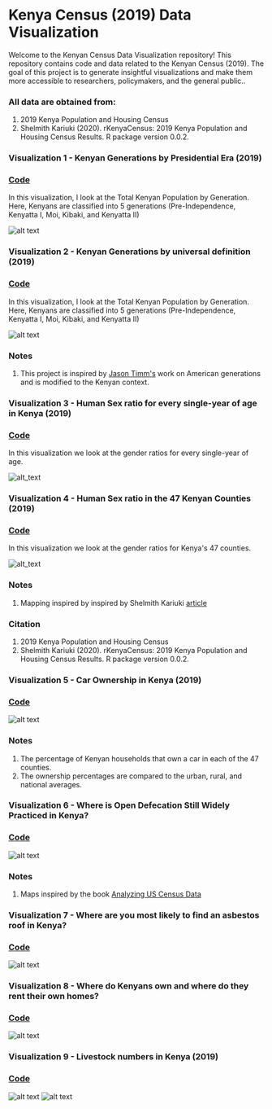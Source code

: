 # Kenya Census (2019) Data Visualization

Welcome to the Kenyan Census Data Visualization repository! 
This repository contains code and data related to the Kenyan Census (2019).
The goal of this project is to generate insightful visualizations and make them more accessible to researchers, policymakers, and the general public..

### All data are obtained from:
1) 2019 Kenya Population and Housing Census
2) Shelmith Kariuki (2020). rKenyaCensus: 2019 Kenya Population and Housing Census Results. R package version 0.0.2.

### Visualization 1 - Kenyan Generations by Presidential Era (2019)
### [Code](https://github.com/wokech/kenya_census_2019_insights/blob/main/R_scripts/pop_gen_scripts/knbs_pop_generation_2019.R)
In this visualization, I look at the Total Kenyan Population by Generation. 
Here, Kenyans are classified into 5 generations (Pre-Independence, Kenyatta I, Moi, Kibaki, and Kenyatta II)

![alt text](https://github.com/wokech/kenya_census_2019_insights/blob/main/images/knbs_pop_generation_2019/knbs_pop_generation_2019_3.png)

### Visualization 2 - Kenyan Generations by universal definition (2019)
### [Code](https://github.com/wokech/kenya_census_2019_insights/blob/main/R_scripts/pop_gen_scripts/knbs_pop_generation_2019_v2.R)
In this visualization, I look at the Total Kenyan Population by Generation. 
Here, Kenyans are classified into 5 generations (Pre-Independence, Kenyatta I, Moi, Kibaki, and Kenyatta II)

![alt text](https://github.com/wokech/kenya_census_2019_insights/blob/main/images/knbs_pop_generation_2019/knbs_pop_generation_2019_3_v2.png)

### Notes
1) This project is inspired by [Jason Timm's](https://jtimm.net/posts/seven-generations/) work on American generations and is modified to the Kenyan context. 

### Visualization 3 - Human Sex ratio for every single-year of age in Kenya (2019)
### [Code](https://github.com/wokech/kenya_census_2019_insights/blob/main/R_scripts/sex_census_scripts/national_sex_census.R)
In this visualization we look at the gender ratios for every single-year of age.

![alt_text](https://github.com/wokech/kenya_census_2019_insights/blob/main/images/national_sex_census/age_sex_ratio_2.png)

### Visualization 4 - Human Sex ratio in the 47 Kenyan Counties (2019)
### [Code](https://github.com/wokech/kenya_census_2019_insights/blob/main/R_scripts/sex_census_scripts/county_sex_census.R)
In this visualization we look at the gender ratios for Kenya's 47 counties.

![alt_text](https://github.com/wokech/kenya_census_2019_insights/blob/main/images/county_sex_census/barplot_map.png)

### Notes
1) Mapping inspired by inspired by Shelmith Kariuki [article](https://shelkariuki.netlify.app/post/firstmap/)

### Citation
1) 2019 Kenya Population and Housing Census
2) Shelmith Kariuki (2020). rKenyaCensus: 2019 Kenya Population and Housing Census Results. R package version 0.0.2.

### Visualization 5 - Car Ownership in Kenya (2019)

### [Code](https://github.com/wokech/kenya_census_2019_insights/blob/main/R_scripts/car_ownership.R)

![alt text](https://github.com/wokech/kenya_census_2019_insights/blob/main/images/car_ownership/car_ownership_1.png)

### Notes
1) The percentage of Kenyan households that own a car in each of the 47 counties. 
2) The ownership percentages are compared to the urban, rural, and national averages.

### Visualization 6 - Where is Open Defecation Still Widely Practiced in Kenya?

### [Code](https://github.com/wokech/kenya_census_2019_insights/blob/main/R_scripts/open_defecation.R)

![alt text](https://github.com/wokech/kenya_census_2019_insights/blob/main/images/human_waste/open_def_1.png)

### Notes
1) Maps inspired by the book [Analyzing US Census Data](https://walker-data.com/census-r/working-with-census-data-outside-the-united-states.html)

### Visualization 7  - Where are you most likely to find an asbestos roof in Kenya?

### [Code](https://github.com/wokech/kenya_census_2019_insights/blob/main/R_scripts/building_scripts/building_materials_kenya_roof_asbestos_county.R)

![alt text](https://github.com/wokech/kenya_census_2019_insights/blob/main/images/building_materials_kenya_asbestos_county/all_counties_asbestos_barplot_map.png)

### Visualization 8  - Where do Kenyans own and where do they rent their own homes?

### [Code](https://github.com/wokech/kenya_census_2019_insights/blob/main/R_scripts/home_trends_scripts/home_trends_kenya_national.R)

![alt text](https://github.com/wokech/kenya_census_2019_insights/blob/main/images/homes_national/rur_urb_stacked.png)

### Visualization 9  - Livestock numbers in Kenya (2019)

### [Code](https://github.com/wokech/kenya_census_2019_insights/blob/main/R_scripts/livestock_scripts/livestock_kenya_national.R)

![alt text](https://github.com/wokech/kenya_census_2019_insights/blob/main/images/livestock_kenya_national/treemap_livestock_national.png)
![alt text](https://github.com/wokech/kenya_census_2019_insights/blob/main/images/livestock_kenya_national/table_livestock_national.png)

